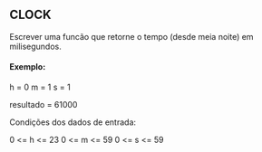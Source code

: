 ## CLOCK

Escrever uma funcão que retorne o tempo (desde meia noite) em milisegundos.


#### Exemplo:

h = 0
m = 1
s = 1

resultado = 61000

Condições dos dados de entrada:

0 <= h <= 23
0 <= m <= 59
0 <= s <= 59